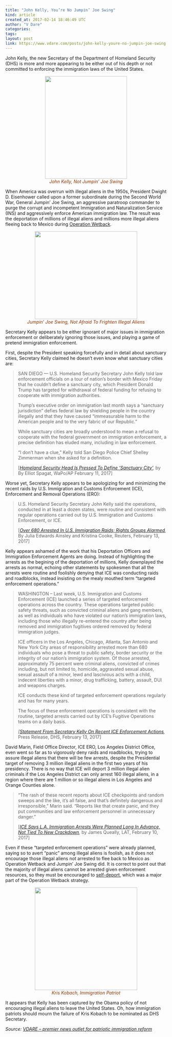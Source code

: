 ```yaml
---
title: "John Kelly, You’re No Jumpin’ Joe Swing"
kind: article
created_at: 2017-02-14 18:46:49 UTC
author: "V Dare"
categories: 
tags: 
layout: post
link: https://www.vdare.com/posts/john-kelly-youre-no-jumpin-joe-swing
---
```



<!--
   John Kelly, You’re No Jumpin’ Joe Swing             # => "I Made a Pretty Gem - Planet.rb"
   https://www.vdare.com/posts/john-kelly-youre-no-jumpin-joe-swing               # => "http://poteland.com/blog/i-made-a-pretty-gem-planet-dot-rb/"
   2017-02-14 18:46:49 UTC              # => "2012-04-14 05:17:00 UTC"
   &lt;div class=&quot;pf-content&quot;&gt;&lt;p style=&quot;text-align: left;&quot;&gt;John Kelly, the new Secretary of the Department of Homeland Security (DHS) is more and more appearing to be either out of his depth or not committed to enforcing the immigration laws of the United States.&lt;/p&gt;
&lt;div class=&quot;separator&quot; style=&quot;text-align: center;&quot;&gt;&lt;a href=&quot;https://upload.wikimedia.org/wikipedia/commons/c/cb/John_Kelly_official_DHS_portrait.jpg&quot;&gt;&lt;img src=&quot;https://upload.wikimedia.org/wikipedia/commons/c/cb/John_Kelly_official_DHS_portrait.jpg&quot; width=&quot;256&quot; height=&quot;320&quot; border=&quot;0&quot;&gt;&lt;/a&gt;&lt;/div&gt;
&lt;div style=&quot;text-align: center;&quot;&gt;&lt;span style=&quot;color: #993300;&quot;&gt;&lt;em&gt;John Kelly, Not Jumpin’ Joe Swing&lt;/em&gt;&lt;/span&gt;&lt;/div&gt;
&lt;p style=&quot;text-align: left;&quot;&gt;When America was overrun with illegal aliens in the 1950s, President Dwight D. Eisenhower called upon a former subordinate during the Second World War, General Jumpin’ Joe Swing, an aggressive paratroop commander to purge the corrupt and incompetent Immigration and Naturalization Service (INS) and aggressively enforce American immigration law. The result was the deportation of millions of illegal aliens and millions more illegal aliens fleeing back to Mexico during &lt;a href=&quot;http://federaleagent86.blogspot.com/2012/03/scaring-illegals-away.html&quot;&gt;Operation Wetback&lt;/a&gt;.&lt;/p&gt;
&lt;div class=&quot;separator&quot; style=&quot;text-align: center;&quot;&gt;&lt;a href=&quot;https://upload.wikimedia.org/wikipedia/commons/c/c7/LTG_Joseph_M._Swing.jpg&quot;&gt;&lt;img title=&quot;&quot; src=&quot;https://upload.wikimedia.org/wikipedia/commons/c/c7/LTG_Joseph_M._Swing.jpg&quot; width=&quot;320&quot; height=&quot;274&quot; border=&quot;0&quot;&gt;&lt;/a&gt;&lt;/div&gt;
&lt;div style=&quot;text-align: center;&quot;&gt;&lt;span style=&quot;color: #993300;&quot;&gt;&lt;em&gt;Jumpin’ Joe Swing, Not Afraid To Frighten Illegal Aliens&lt;/em&gt;&lt;/span&gt;&lt;/div&gt;
&lt;p&gt;Secretary Kelly appears to be either ignorant of major issues in immigration enforcement or deliberately ignoring those issues, and playing a game of pretend immigration enforcement.&lt;/p&gt;
&lt;p&gt;First, despite the President speaking forcefully and in detail about sanctuary cities, Secretary Kelly claimed he doesn’t even know what sanctuary cities are:&lt;/p&gt;
&lt;blockquote class=&quot;tr_bq&quot;&gt;&lt;p&gt;SAN DIEGO — U.S. Homeland Security Secretary John Kelly told law enforcement officials on a tour of nation’s border with Mexico Friday that he couldn’t define a sanctuary city, which President Donald Trump has targeted for withdrawal of federal funding for refusing to cooperate with immigration authorities.&lt;/p&gt;
&lt;p&gt;Trump’s executive order on immigration last month says a “sanctuary jurisdiction” defies federal law by shielding people in the country illegally and that they have caused “immeasurable harm to the American people and to the very fabric of our Republic.”&lt;/p&gt;
&lt;p&gt;While sanctuary cities are broadly understood to mean a refusal to cooperate with the federal government on immigration enforcement, a precise definition has eluded many, including in law enforcement.&lt;/p&gt;
&lt;p&gt;“I don’t have a clue,” Kelly told San Diego Police Chief Shelley Zimmerman when she asked for a definition.&lt;/p&gt;
&lt;p&gt;[&lt;em&gt;&lt;a href=&quot;https://www.washingtonpost.com/national/homeland-security-head-tours-border-as-wall-plan-takes-shape/2017/02/10/1a87f10c-f00f-11e6-a100-fdaaf400369a_story.html?utm_term=.8a7d3410a73f&quot;&gt;Homeland Security Head Is Pressed To Define ‘Sanctuary City’&lt;/a&gt;,&lt;/em&gt; by By Elliot Spagat, WaPo/AP February 11, 2017]&lt;/p&gt;&lt;/blockquote&gt;
&lt;p&gt;Worse yet, Secretary Kelly appears to be apologizing for and minimizing the recent raids by U.S. Immigration and Customs Enforcement (ICE), Enforcement and Removal Operations (ERO):&lt;/p&gt;
&lt;blockquote class=&quot;tr_bq&quot;&gt;&lt;p&gt;U.S. Homeland Security Secretary John Kelly said the operations, conducted in at least a dozen states, were routine and consistent with regular operations carried out by U.S. Immigration and Customs Enforcement, or ICE.&lt;/p&gt;
&lt;p&gt;[&lt;em&gt;&lt;a href=&quot;http://www.reuters.com/article/us-usa-immigration-raids-idUSKBN15S2AQ&quot;&gt;Over 680 Arrested In U.S. Immigration Raids; Rights Groups Alarmed&lt;/a&gt;,&lt;/em&gt; By Julia Edwards Ainsley and Kristina Cooke, Reuters, February 13, 2017]&lt;/p&gt;&lt;div id=&quot;57966237cc52c74a5e1363c4&quot; class=&quot;vdb_player vdb_57966237cc52c74a5e1363c456bcd17ce4b018167fea5539&quot;&gt;    &lt;/div&gt;&lt;/blockquote&gt;
&lt;p&gt;Kelly appears ashamed of the work that his Deportation Officers and Immigration Enforcement Agents are doing. Instead of highlighting the arrests as the begining of the deportation of millions, Kelly downplayed the arrests as normal, echoing other statements by spokesmen that all the arrests were routine and foolishly denying that ICE was conducting raids and roadblocks, instead insisting on the mealy mouthed term “targeted enforcement operations.”&lt;/p&gt;
&lt;blockquote class=&quot;tr_bq&quot;&gt;&lt;p&gt;WASHINGTON – Last week, U.S. Immigration and Customs Enforcement (ICE) launched a series of targeted enforcement operations across the country. These operations targeted public safety threats, such as convicted criminal aliens and gang members, as well as individuals who have violated our nation’s immigration laws, including those who illegally re-entered the country after being removed and immigration fugitives ordered removed by federal immigration judges.&lt;/p&gt;
&lt;p&gt;ICE officers in the Los Angeles, Chicago, Atlanta, San Antonio and New York City areas of responsibility arrested more than 680 individuals who pose a threat to public safety, border security or the integrity of our nation’s immigration system. Of those arrested, approximately 75 percent were criminal aliens, convicted of crimes including, but not limited to, homicide, aggravated sexual abuse, sexual assault of a minor, lewd and lascivious acts with a child, indecent liberties with a minor, drug trafficking, battery, assault, DUI and weapons charges.&lt;/p&gt;
&lt;p&gt;ICE conducts these kind of targeted enforcement operations regularly and has for many years.&lt;/p&gt;
&lt;p&gt;The focus of these enforcement operations is consistent with the routine, targeted arrests carried out by ICE’s Fugitive Operations teams on a daily basis.&lt;/p&gt;
&lt;p&gt;&lt;em&gt;[&lt;a href=&quot;https://www.dhs.gov/news/2017/02/13/statement-secretary-kelly-recent-ice-enforcement-actions&quot;&gt;Statement From Secretary Kelly On Recent ICE Enforcement Actions&lt;/a&gt;,&lt;/em&gt; Press Release, DHS, February 13, 2017]&lt;/p&gt;&lt;/blockquote&gt;
&lt;p&gt;David Marin, Field Office Director, ICE ERO, Los Angeles District Office, even went so far as to vigorously deny raids and roadblocks, trying to assure illegal aliens that there will be few arrests, despite the Presidential target of removing 3 million illegal aliens in the first two years of his presidency. There is no way that ICE will deport 3 million illegal alien criminals if the Los Angeles District can only arrest 160 illegal aliens, in a region where there are 1 million or so illegal aliens in Los Angeles and Orange Counties alone.&lt;/p&gt;
&lt;blockquote class=&quot;tr_bq&quot;&gt;&lt;p&gt;“The rash of these recent reports about ICE checkpoints and random sweeps and the like, it’s all false, and that’s definitely dangerous and irresponsible,” Marin said. “Reports like that create panic, and they put communities and law enforcement personnel in unnecessary danger.”&lt;/p&gt;
&lt;p&gt;[&lt;em&gt;&lt;a href=&quot;http://www.latimes.com/local/lanow/la-me-immigration-ice-20170210-story.html&quot;&gt;ICE Says L.A. Immigration Arrests Were Planned Long In Advance, Not Tied To New Crackdown&lt;/a&gt;,&lt;/em&gt; by James Queally, LAT, February 10, 2017]&lt;/p&gt;&lt;/blockquote&gt;
&lt;p style=&quot;text-align: left;&quot;&gt;Even if these “targeted enforcement operations” were already planned, saying so to avert “panic” among illegal aliens is foolish, as it does not encourage those illegal aliens not arrested to flee back to Mexico as Operation Wetback and Jumpin’ Joe Swing did. It is correct to point out that the majority of illegal aliens cannot be arrested given enforcement resources, so they must be encouraged to &lt;a href=&quot;http://www.vdare.com/articles/everybody-go-home-the-party-is-over-how-donald-trump-can-get-millions-of-illegals-to-self-deport-with-just-one-speech&quot;&gt;self-deport&lt;/a&gt;, which was a major part of the Operation Wetback strategy.&lt;/p&gt;
&lt;div class=&quot;separator&quot; style=&quot;text-align: center;&quot;&gt;&lt;a href=&quot;http://www.alternet.org/files/story_images/kriskobach.jpg&quot;&gt;&lt;img src=&quot;http://www.alternet.org/files/story_images/kriskobach.jpg&quot; width=&quot;320&quot; height=&quot;320&quot; border=&quot;0&quot;&gt;&lt;/a&gt;&lt;/div&gt;
&lt;div style=&quot;text-align: center;&quot;&gt;&lt;span style=&quot;color: #993300;&quot;&gt;&lt;em&gt;Kris Kobach, Immigration Patriot&lt;/em&gt;&lt;/span&gt;&lt;/div&gt;
&lt;p&gt;It appears that Kelly has been captured by the Obama policy of not encouraging illegal aliens to leave the United States. Oh, how immigration patriots should mourn the failure of Kris Kobach to be nominated as DHS Secretary.&lt;/p&gt;
&lt;/div&gt;           # => "I’ve been hurting to write this ever since we had the idea of creating a Planet for Cubox..." (Continued)
   VDARE – premier news outlet for patriotic immigration reform              # => "This is where I tell you stuff"
   vdare-premier-news-outlet-for-patriotic-immigratio              # => "this-is-where-i-tell-you-stuff"
   https://www.vdare.com               # => "http://poteland.com/articles"
           # => "programming planet"
                 # => "go ruby jekyll"
                 # => "http://poteland.com/images/site-logo.png"
   V Dare                 # => "Pablo Astigarraga"
   @vdar                # => "poteland"
   http://twitter.com/@vdar            # => "http://twitter.com/poteland" -->
<div class="pf-content"><p style="text-align: left;">John Kelly, the new Secretary of the Department of Homeland Security (DHS) is more and more appearing to be either out of his depth or not committed to enforcing the immigration laws of the United States.</p>
<div class="separator" style="text-align: center;"><a href="https://upload.wikimedia.org/wikipedia/commons/c/cb/John_Kelly_official_DHS_portrait.jpg"><img src="https://upload.wikimedia.org/wikipedia/commons/c/cb/John_Kelly_official_DHS_portrait.jpg" width="256" height="320" border="0"></a></div>
<div style="text-align: center;"><span style="color: #993300;"><em>John Kelly, Not Jumpin’ Joe Swing</em></span></div>
<p style="text-align: left;">When America was overrun with illegal aliens in the 1950s, President Dwight D. Eisenhower called upon a former subordinate during the Second World War, General Jumpin’ Joe Swing, an aggressive paratroop commander to purge the corrupt and incompetent Immigration and Naturalization Service (INS) and aggressively enforce American immigration law. The result was the deportation of millions of illegal aliens and millions more illegal aliens fleeing back to Mexico during <a href="http://federaleagent86.blogspot.com/2012/03/scaring-illegals-away.html">Operation Wetback</a>.</p>
<div class="separator" style="text-align: center;"><a href="https://upload.wikimedia.org/wikipedia/commons/c/c7/LTG_Joseph_M._Swing.jpg"><img title="" src="https://upload.wikimedia.org/wikipedia/commons/c/c7/LTG_Joseph_M._Swing.jpg" width="320" height="274" border="0"></a></div>
<div style="text-align: center;"><span style="color: #993300;"><em>Jumpin’ Joe Swing, Not Afraid To Frighten Illegal Aliens</em></span></div>
<p>Secretary Kelly appears to be either ignorant of major issues in immigration enforcement or deliberately ignoring those issues, and playing a game of pretend immigration enforcement.</p>
<p>First, despite the President speaking forcefully and in detail about sanctuary cities, Secretary Kelly claimed he doesn’t even know what sanctuary cities are:</p>
<blockquote class="tr_bq"><p>SAN DIEGO — U.S. Homeland Security Secretary John Kelly told law enforcement officials on a tour of nation’s border with Mexico Friday that he couldn’t define a sanctuary city, which President Donald Trump has targeted for withdrawal of federal funding for refusing to cooperate with immigration authorities.</p>
<p>Trump’s executive order on immigration last month says a “sanctuary jurisdiction” defies federal law by shielding people in the country illegally and that they have caused “immeasurable harm to the American people and to the very fabric of our Republic.”</p>
<p>While sanctuary cities are broadly understood to mean a refusal to cooperate with the federal government on immigration enforcement, a precise definition has eluded many, including in law enforcement.</p>
<p>“I don’t have a clue,” Kelly told San Diego Police Chief Shelley Zimmerman when she asked for a definition.</p>
<p>[<em><a href="https://www.washingtonpost.com/national/homeland-security-head-tours-border-as-wall-plan-takes-shape/2017/02/10/1a87f10c-f00f-11e6-a100-fdaaf400369a_story.html?utm_term=.8a7d3410a73f">Homeland Security Head Is Pressed To Define ‘Sanctuary City’</a>,</em> by By Elliot Spagat, WaPo/AP February 11, 2017]</p></blockquote>
<p>Worse yet, Secretary Kelly appears to be apologizing for and minimizing the recent raids by U.S. Immigration and Customs Enforcement (ICE), Enforcement and Removal Operations (ERO):</p>
<blockquote class="tr_bq"><p>U.S. Homeland Security Secretary John Kelly said the operations, conducted in at least a dozen states, were routine and consistent with regular operations carried out by U.S. Immigration and Customs Enforcement, or ICE.</p>
<p>[<em><a href="http://www.reuters.com/article/us-usa-immigration-raids-idUSKBN15S2AQ">Over 680 Arrested In U.S. Immigration Raids; Rights Groups Alarmed</a>,</em> By Julia Edwards Ainsley and Kristina Cooke, Reuters, February 13, 2017]</p><div id="57966237cc52c74a5e1363c4" class="vdb_player vdb_57966237cc52c74a5e1363c456bcd17ce4b018167fea5539">    </div></blockquote>
<p>Kelly appears ashamed of the work that his Deportation Officers and Immigration Enforcement Agents are doing. Instead of highlighting the arrests as the begining of the deportation of millions, Kelly downplayed the arrests as normal, echoing other statements by spokesmen that all the arrests were routine and foolishly denying that ICE was conducting raids and roadblocks, instead insisting on the mealy mouthed term “targeted enforcement operations.”</p>
<blockquote class="tr_bq"><p>WASHINGTON – Last week, U.S. Immigration and Customs Enforcement (ICE) launched a series of targeted enforcement operations across the country. These operations targeted public safety threats, such as convicted criminal aliens and gang members, as well as individuals who have violated our nation’s immigration laws, including those who illegally re-entered the country after being removed and immigration fugitives ordered removed by federal immigration judges.</p>
<p>ICE officers in the Los Angeles, Chicago, Atlanta, San Antonio and New York City areas of responsibility arrested more than 680 individuals who pose a threat to public safety, border security or the integrity of our nation’s immigration system. Of those arrested, approximately 75 percent were criminal aliens, convicted of crimes including, but not limited to, homicide, aggravated sexual abuse, sexual assault of a minor, lewd and lascivious acts with a child, indecent liberties with a minor, drug trafficking, battery, assault, DUI and weapons charges.</p>
<p>ICE conducts these kind of targeted enforcement operations regularly and has for many years.</p>
<p>The focus of these enforcement operations is consistent with the routine, targeted arrests carried out by ICE’s Fugitive Operations teams on a daily basis.</p>
<p><em>[<a href="https://www.dhs.gov/news/2017/02/13/statement-secretary-kelly-recent-ice-enforcement-actions">Statement From Secretary Kelly On Recent ICE Enforcement Actions</a>,</em> Press Release, DHS, February 13, 2017]</p></blockquote>
<p>David Marin, Field Office Director, ICE ERO, Los Angeles District Office, even went so far as to vigorously deny raids and roadblocks, trying to assure illegal aliens that there will be few arrests, despite the Presidential target of removing 3 million illegal aliens in the first two years of his presidency. There is no way that ICE will deport 3 million illegal alien criminals if the Los Angeles District can only arrest 160 illegal aliens, in a region where there are 1 million or so illegal aliens in Los Angeles and Orange Counties alone.</p>
<blockquote class="tr_bq"><p>“The rash of these recent reports about ICE checkpoints and random sweeps and the like, it’s all false, and that’s definitely dangerous and irresponsible,” Marin said. “Reports like that create panic, and they put communities and law enforcement personnel in unnecessary danger.”</p>
<p>[<em><a href="http://www.latimes.com/local/lanow/la-me-immigration-ice-20170210-story.html">ICE Says L.A. Immigration Arrests Were Planned Long In Advance, Not Tied To New Crackdown</a>,</em> by James Queally, LAT, February 10, 2017]</p></blockquote>
<p style="text-align: left;">Even if these “targeted enforcement operations” were already planned, saying so to avert “panic” among illegal aliens is foolish, as it does not encourage those illegal aliens not arrested to flee back to Mexico as Operation Wetback and Jumpin’ Joe Swing did. It is correct to point out that the majority of illegal aliens cannot be arrested given enforcement resources, so they must be encouraged to <a href="http://www.vdare.com/articles/everybody-go-home-the-party-is-over-how-donald-trump-can-get-millions-of-illegals-to-self-deport-with-just-one-speech">self-deport</a>, which was a major part of the Operation Wetback strategy.</p>
<div class="separator" style="text-align: center;"><a href="http://www.alternet.org/files/story_images/kriskobach.jpg"><img src="http://www.alternet.org/files/story_images/kriskobach.jpg" width="320" height="320" border="0"></a></div>
<div style="text-align: center;"><span style="color: #993300;"><em>Kris Kobach, Immigration Patriot</em></span></div>
<p>It appears that Kelly has been captured by the Obama policy of not encouraging illegal aliens to leave the United States. Oh, how immigration patriots should mourn the failure of Kris Kobach to be nominated as DHS Secretary.</p>
</div><div class="">
    <i>Source: <a href="https://www.vdare.com">VDARE – premier news outlet for patriotic immigration reform</a></i>
</div>
